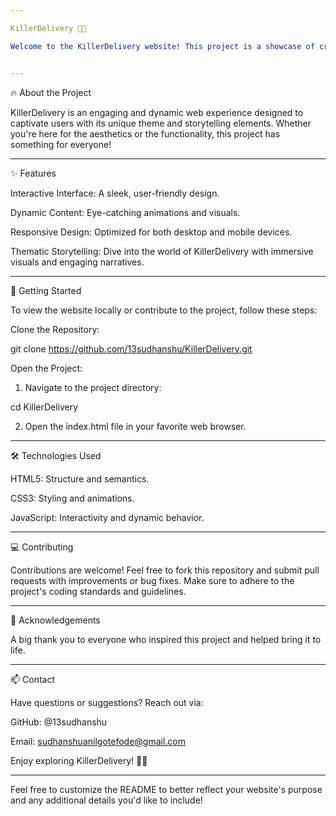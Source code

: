 ```yaml
---

KillerDelivery 🚚💀

Welcome to the KillerDelivery website! This project is a showcase of creativity, web development skills, and interactive storytelling. Explore the experience by visiting the live site: https://13sudhanshu.github.io/KillerDelivery/.


---
```


🔥 About the Project

KillerDelivery is an engaging and dynamic web experience designed to captivate users with its unique theme and storytelling elements. Whether you're here for the aesthetics or the functionality, this project has something for everyone!


---

✨ Features

Interactive Interface: A sleek, user-friendly design.

Dynamic Content: Eye-catching animations and visuals.

Responsive Design: Optimized for both desktop and mobile devices.

Thematic Storytelling: Dive into the world of KillerDelivery with immersive visuals and engaging narratives.



---

🚀 Getting Started

To view the website locally or contribute to the project, follow these steps:

Clone the Repository:

git clone https://github.com/13sudhanshu/KillerDelivery.git

Open the Project:

1. Navigate to the project directory:

cd KillerDelivery


2. Open the index.html file in your favorite web browser.




---

🛠️ Technologies Used

HTML5: Structure and semantics.

CSS3: Styling and animations.

JavaScript: Interactivity and dynamic behavior.



---

💻 Contributing

Contributions are welcome! Feel free to fork this repository and submit pull requests with improvements or bug fixes. Make sure to adhere to the project's coding standards and guidelines.


---

🌟 Acknowledgements

A big thank you to everyone who inspired this project and helped bring it to life.


---

📫 Contact

Have questions or suggestions? Reach out via:

GitHub: @13sudhanshu

Email: sudhanshuanilgotefode@gmail.com


Enjoy exploring KillerDelivery! 🚚💀


---

Feel free to customize the README to better reflect your website's purpose and any additional details you'd like to include!

